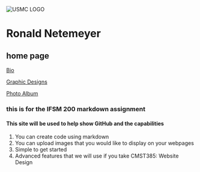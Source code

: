 ![USMC LOGO](https://www.bing.com/images/search?view=detailV2&ccid=PZmvMoKO&id=6DE4B7599AEE6D7AC37BEB57C411D30ADDEE13CD&thid=OIP.PZmvMoKOwsWdz8f8H-Xt2wEsBv&mediaurl=http%3a%2f%2fwww.covermyfb.com%2fmedia%2fcovers%2fthumb%2f3568-usmc.jpg&exph=315&expw=850&q=usmc+facebook+cover&simid=608025375133794526&selectedIndex=0)


# Ronald Netemeyer
## home page
[Bio](Ronaldnetemeyer.github.io/bio.md "to my bio")

[Graphic Designs](Ronaldnetemeyer.github.io/Topic.md "My designs")
  
[Photo Album](Ronaldnetemeyer.github.io/Photoalbum.md "My Photos")

### this is for the IFSM 200 markdown assignment

####  This site will be used to help show GitHub and the capabilities
  
  1. You can create code using markdown
  2. You can upload images that you would like to display on your webpages
  3. Simple to get started
  4. Advanced features that we will use if you take CMST385: Website Design
